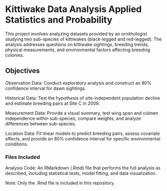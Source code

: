 # Kittiwake Data Analysis Applied Statistics and Probability

This project involves analyzing datasets provided by an ornithologist studying two sub-species of kittiwakes (black-legged and red-legged). The analysis addresses questions on kittiwake sightings, breeding trends, physical measurements, and environmental factors affecting breeding colonies.

## Objectives

Observation Data: Conduct exploratory analysis and construct an 80% confidence interval for dawn sightings.

Historical Data: Test the hypothesis of site-independent population decline and estimate breeding pairs at Site C in 2009.

Measurement Data: Provide a visual summary, test wing span and culmen independence within sub-species, compare weights, and analyze differences between sub-species.

Location Data: Fit linear models to predict breeding pairs, assess covariate effects, and provide an 80% confidence interval for specific environmental conditions.

### Files Included

Analysis Code: An RMarkdown (.Rmd) file that performs the full analysis as described, including statistical tests, model fitting, and data visualization.

Note: Only the .Rmd file is included in this repository.

